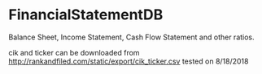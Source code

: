 # FinancialStatementDB
Balance Sheet, Income Statement, Cash Flow Statement and other ratios.

cik and ticker can be downloaded from http://rankandfiled.com/static/export/cik_ticker.csv
tested on 8/18/2018
